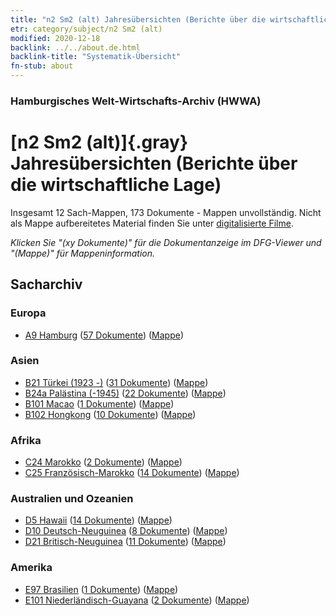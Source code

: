 ```yaml
---
title: "n2 Sm2 (alt) Jahresübersichten (Berichte über die wirtschaftliche Lage)"
etr: category/subject/n2 Sm2 (alt)
modified: 2020-12-18
backlink: ../../about.de.html
backlink-title: "Systematik-Übersicht"
fn-stub: about
---
```


### Hamburgisches Welt-Wirtschafts-Archiv (HWWA)
# [n2 Sm2 (alt)]{.gray}&#8201; Jahresübersichten (Berichte über die wirtschaftliche Lage)&#160; 




Insgesamt 12 Sach-Mappen, 173 Dokumente - Mappen unvollständig.
Nicht als Mappe aufbereitetes Material finden Sie unter [digitalisierte Filme](/film/h1_sh).

_Klicken Sie "(xy Dokumente)" für die Dokumentanzeige im DFG-Viewer und "(Mappe)" für Mappeninformation._

## Sacharchiv




### Europa

- [A9 Hamburg](../../../geo/about.de.html#A9) (<a href="https://dfg-viewer.de/show/?tx_dlf[id]=https://pm20.zbw.eu/mets/sh/1409xx/140905/1449xx/144974/public.mets.de.xml" target="_blank">57 Dokumente</a>) ([Mappe](http://purl.org/pressemappe20/folder/sh/140905,144974))

### Asien

- [B21 Türkei (1923 -)](../../../geo/about.de.html#B21) (<a href="https://dfg-viewer.de/show/?tx_dlf[id]=https://pm20.zbw.eu/mets/sh/1411xx/141111/1449xx/144974/public.mets.de.xml" target="_blank">31 Dokumente</a>) ([Mappe](http://purl.org/pressemappe20/folder/sh/141111,144974))
- [B24a Palästina (-1945)](../../../geo/about.de.html#B24a) (<a href="https://dfg-viewer.de/show/?tx_dlf[id]=https://pm20.zbw.eu/mets/sh/1411xx/141115/1449xx/144974/public.mets.de.xml" target="_blank">22 Dokumente</a>) ([Mappe](http://purl.org/pressemappe20/folder/sh/141115,144974))
- [B101 Macao](../../../geo/about.de.html#B101) (<a href="https://dfg-viewer.de/show/?tx_dlf[id]=https://pm20.zbw.eu/mets/sh/1412xx/141267/1449xx/144974/public.mets.de.xml" target="_blank">1 Dokumente</a>) ([Mappe](http://purl.org/pressemappe20/folder/sh/141267,144974))
- [B102 Hongkong](../../../geo/about.de.html#B102) (<a href="https://dfg-viewer.de/show/?tx_dlf[id]=https://pm20.zbw.eu/mets/sh/1412xx/141268/1449xx/144974/public.mets.de.xml" target="_blank">10 Dokumente</a>) ([Mappe](http://purl.org/pressemappe20/folder/sh/141268,144974))

### Afrika

- [C24 Marokko](../../../geo/about.de.html#C24) (<a href="https://dfg-viewer.de/show/?tx_dlf[id]=https://pm20.zbw.eu/mets/sh/1413xx/141356/1449xx/144974/public.mets.de.xml" target="_blank">2 Dokumente</a>) ([Mappe](http://purl.org/pressemappe20/folder/sh/141356,144974))
- [C25 Französisch-Marokko](../../../geo/about.de.html#C25) (<a href="https://dfg-viewer.de/show/?tx_dlf[id]=https://pm20.zbw.eu/mets/sh/1413xx/141358/1449xx/144974/public.mets.de.xml" target="_blank">14 Dokumente</a>) ([Mappe](http://purl.org/pressemappe20/folder/sh/141358,144974))

### Australien und Ozeanien

- [D5 Hawaii](../../../geo/about.de.html#D5) (<a href="https://dfg-viewer.de/show/?tx_dlf[id]=https://pm20.zbw.eu/mets/sh/1415xx/141595/1449xx/144974/public.mets.de.xml" target="_blank">14 Dokumente</a>) ([Mappe](http://purl.org/pressemappe20/folder/sh/141595,144974))
- [D10 Deutsch-Neuguinea](../../../geo/about.de.html#D10) (<a href="https://dfg-viewer.de/show/?tx_dlf[id]=https://pm20.zbw.eu/mets/sh/1416xx/141601/1449xx/144974/public.mets.de.xml" target="_blank">8 Dokumente</a>) ([Mappe](http://purl.org/pressemappe20/folder/sh/141601,144974))
- [D21 Britisch-Neuguinea](../../../geo/about.de.html#D21) (<a href="https://dfg-viewer.de/show/?tx_dlf[id]=https://pm20.zbw.eu/mets/sh/1416xx/141620/1449xx/144974/public.mets.de.xml" target="_blank">11 Dokumente</a>) ([Mappe](http://purl.org/pressemappe20/folder/sh/141620,144974))

### Amerika

- [E97 Brasilien](../../../geo/about.de.html#E97) (<a href="https://dfg-viewer.de/show/?tx_dlf[id]=https://pm20.zbw.eu/mets/sh/1416xx/141697/1449xx/144974/public.mets.de.xml" target="_blank">1 Dokumente</a>) ([Mappe](http://purl.org/pressemappe20/folder/sh/141697,144974))
- [E101 Niederländisch-Guayana](../../../geo/about.de.html#E101) (<a href="https://dfg-viewer.de/show/?tx_dlf[id]=https://pm20.zbw.eu/mets/sh/1416xx/141699/1449xx/144974/public.mets.de.xml" target="_blank">2 Dokumente</a>) ([Mappe](http://purl.org/pressemappe20/folder/sh/141699,144974))


